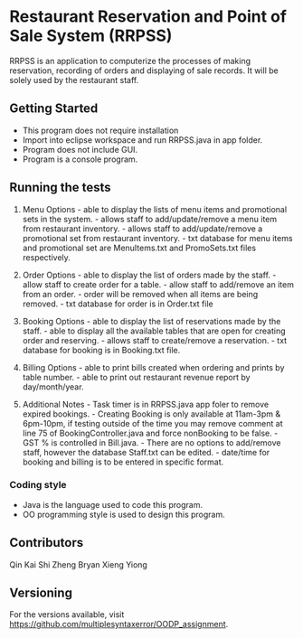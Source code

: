 # Restaurant Reservation and Point of Sale System (RRPSS)

RRPSS is an application to computerize the processes of making reservation, recording of
orders and displaying of sale records. It will be solely used by the restaurant staff.

## Getting Started

- This program does not require installation
- Import into eclipse workspace and run RRPSS.java in app folder.
- Program does not include GUI.
- Program is a console program.

## Running the tests

1. Menu Options - able to display the lists of menu items and promotional sets in the system.
				- allows staff to add/update/remove a menu item from restaurant inventory.
				- allows staff to add/update/remove a promotional set from restaurant inventory.
				- txt database for menu items and promotional set are MenuItems.txt and PromoSets.txt files respectively.

2. Order Options - able to display the list of orders made by the staff.
				 - allow staff to create order for a table.
				 - allow staff to add/remove an item from an order.
				 - order will be removed when all items are being removed.
				 - txt database for order is in Order.txt file

3. Booking Options - able to display the list of reservations made by the staff.
				   - able to display all the available tables that are open for creating order and reserving.
				   - allows staff to create/remove a reservation.
				   - txt database for booking is in Booking.txt file.

4. Billing Options - able to print bills created when ordering and prints by table number.
				   - able to print out restaurant revenue report by day/month/year.

5. Additional Notes - Task timer is in RRPSS.java app foler to remove expired bookings.
					- Creating Booking is only available at 11am-3pm & 6pm-10pm, if testing outside of the time you may remove comment at line 75 of BookingController.java and force nonBooking to be false.
					- GST % is controlled in Bill.java.
					- There are no options to add/remove staff, however the database Staff.txt can be edited.
					- date/time for booking and billing is to be entered in specific format.

### Coding style

- Java is the language used to code this program.
- OO programming style is used to design this program.

## Contributors

Qin Kai
Shi Zheng
Bryan
Xieng Yiong

## Versioning

For the versions available, visit https://github.com/multiplesyntaxerror/OODP_assignment. 
